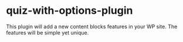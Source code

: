 # quiz-with-options-plugin
This plugin will add a new content blocks features in your WP site. The features will be simple yet unique.
